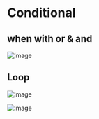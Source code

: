 # Conditional

## when with or & and

![image](https://github.com/user-attachments/assets/3fcd718f-49d4-4351-a5b0-03dbfa2e1451)

## Loop

![image](https://github.com/user-attachments/assets/e36fd0d8-df71-41fc-990d-be0fd121dc4e)

![image](https://github.com/user-attachments/assets/93a13ed0-6a62-4813-b53e-08d250a1b139)




